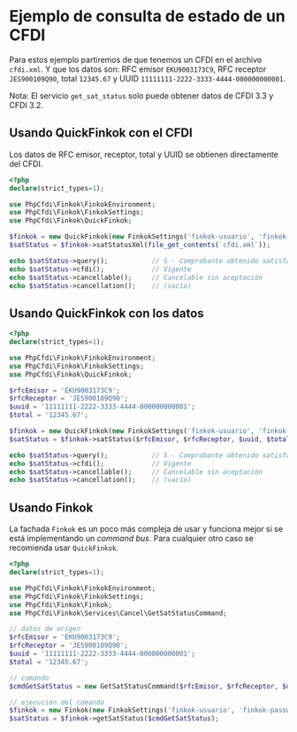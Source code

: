 # Ejemplo de consulta de estado de un CFDI

Para estos ejemplo partiremos de que tenemos un CFDI en el archivo `cfdi.xml`.
Y que los datos son: RFC emisor `EKU9003173C9`, RFC receptor `JES900109Q90`,
total `12345.67` y UUID `11111111-2222-3333-4444-000000000001`.

Nota: El servicio `get_sat_status` solo puede obtener datos de CFDI 3.3 y CFDI 3.2.

## Usando QuickFinkok con el CFDI

Los datos de RFC emisor, receptor, total y UUID se obtienen directamente del CFDI.

```php
<?php
declare(strict_types=1);

use PhpCfdi\Finkok\FinkokEnvironment;
use PhpCfdi\Finkok\FinkokSettings;
use PhpCfdi\Finkok\QuickFinkok;

$finkok = new QuickFinkok(new FinkokSettings('finkok-usuario', 'finkok-password', FinkokEnvironment::makeProduction()));
$satStatus = $finkok->satStatusXml(file_get_contents(`cfdi.xml`));

echo $satStatus->query();           // S - Comprobante obtenido satisfactoriamente.
echo $satStatus->cfdi();            // Vigente
echo $satStatus->cancellable();     // Cancelable sin aceptación 
echo $satStatus->cancellation();    // (vacío) 
```

## Usando QuickFinkok con los datos

```php
<?php
declare(strict_types=1);

use PhpCfdi\Finkok\FinkokEnvironment;
use PhpCfdi\Finkok\FinkokSettings;
use PhpCfdi\Finkok\QuickFinkok;

$rfcEmisor = 'EKU9003173C9';
$rfcReceptor = 'JES900109Q90';
$uuid = '11111111-2222-3333-4444-000000000001';
$total = '12345.67';

$finkok = new QuickFinkok(new FinkokSettings('finkok-usuario', 'finkok-password', FinkokEnvironment::makeProduction()));
$satStatus = $finkok->satStatus($rfcEmisor, $rfcReceptor, $uuid, $total);

echo $satStatus->query();           // S - Comprobante obtenido satisfactoriamente.
echo $satStatus->cfdi();            // Vigente
echo $satStatus->cancellable();     // Cancelable sin aceptación 
echo $satStatus->cancellation();    // (vacío) 
```

## Usando Finkok

La fachada `Finkok` es un poco más compleja de usar y funciona mejor si se está implementando un *command bus*.
Para cualquier otro caso se recomienda usar `QuickFinkok`.

```php
<?php
declare(strict_types=1);

use PhpCfdi\Finkok\FinkokEnvironment;
use PhpCfdi\Finkok\FinkokSettings;
use PhpCfdi\Finkok\Finkok;
use PhpCfdi\Finkok\Services\Cancel\GetSatStatusCommand;

// datos de origen
$rfcEmisor = 'EKU9003173C9';
$rfcReceptor = 'JES900109Q90';
$uuid = '11111111-2222-3333-4444-000000000001';
$total = '12345.67';

// comando
$cmdGetSatStatus = new GetSatStatusCommand($rfcEmisor, $rfcReceptor, $uuid, $total);

// ejecución del comando
$finkok = new Finkok(new FinkokSettings('finkok-usuario', 'finkok-password', FinkokEnvironment::makeProduction()));
$satStatus = $finkok->getSatStatus($cmdGetSatStatus);
```

